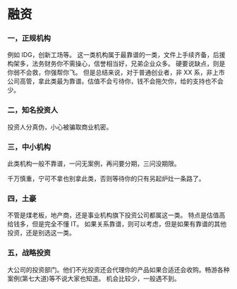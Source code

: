 融资
===

### 一，正规机构

例如 IDG，创新工场等。
这一类机构属于最靠谱的一类，文件上手续齐备，后援构架多，法务财务你不需操心，信誉相当好，兄弟企业众多。
硬要说缺点，则是你弱不会救，你强帮你飞。
但是总结来说，对于普通创业者，非 XX 系，非上市公司高管，拿此类最为靠谱。估值不会亏待你，钱不会拖欠你，给的支持也不会少。

### 二，知名投资人

投资人分真伪，小心被骗取商业机密。


### 三，中小机构

此类机构一般不靠谱，一问无案例，再问要分期，三问没期限。

千万慎重，宁可不拿也别拿此类，否则等待你的只有另起炉灶一条路了。

### 四，土豪

不管是煤老板，地产商，还是事业机构旗下投资公司都属这一类。
特点是估值高给钱多，但是完全不懂 IT。
如果关系靠谱，则可以考虑，但是如果有靠谱的其他投资，还是别选这一类。

### 五，战略投资

大公司的投资部门。他们不光投资还会代理你的产品如果合适还会收购。畅游各种案例(第七大道)等不说大家也知道。
机会比较少，一般遇不到。
